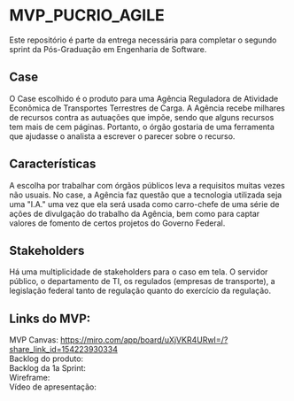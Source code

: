# MVP_PUCRIO_AGILE
Este repositório é parte da entrega necessária para completar o segundo sprint da Pós-Graduação em Engenharia de Software.

## Case
O Case escolhido é o produto para uma Agência Reguladora de Atividade Econômica de Transportes Terrestres de Carga. A Agência recebe milhares de recursos contra as autuações que impõe, sendo que alguns recursos tem mais de cem páginas. Portanto, o órgão gostaria de uma ferramenta que ajudasse o analista a escrever o parecer sobre o recurso.
## Características
A escolha por trabalhar com órgãos públicos leva a requisitos muitas vezes não usuais. No case, a Agência faz questão que a tecnologia utilizada seja uma "I.A." uma vez que ela será usada como carro-chefe de uma série de ações de divulgação do trabalho da Agência, bem como para captar valores de fomento de certos projetos do Governo Federal.

## Stakeholders
Há uma multiplicidade de stakeholders para o caso em tela. O servidor público, o departamento de TI, os regulados (empresas de transporte), a legislação federal tanto de regulação quanto do exercício da regulação.

## Links do MVP:
MVP Canvas:  https://miro.com/app/board/uXjVKR4URwI=/?share_link_id=154223930334<br>
Backlog do produto:<br>
Backlog da 1a Sprint:<br>
Wireframe:<br>
Vídeo de apresentação:<br>

